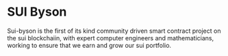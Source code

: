# SUI Byson

Sui-byson is the first of its kind community driven smart contract project on the sui blockchaiin, with expert computer engineers and mathematicians, working to ensure that we earn and grow our sui portfolio.
